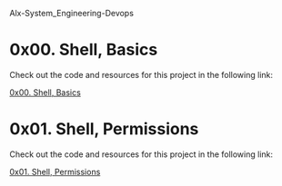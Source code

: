 Alx-System_Engineering-Devops
# 0x00. Shell, Basics

Check out the code and resources for this project in the following link:

[0x00. Shell, Basics](https://github.com/MichaelRobsonZA/alx-system_engineering-devops/tree/master/0x00-shell_basics)

# 0x01. Shell, Permissions

Check out the code and resources for this project in the following link:

[0x01. Shell, Permissions](https://github.com/MichaelRobsonZA/alx-system_engineering-devops/tree/master/0x01-shell_permissions)
